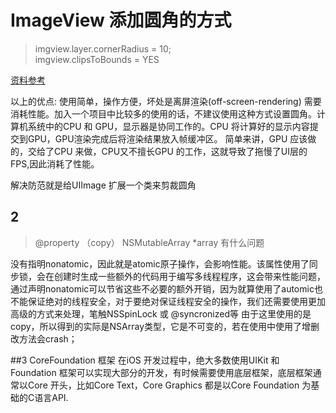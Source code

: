 # ImageView 添加圆角的方式
> imgview.layer.cornerRadius = 10;  
> imgview.clipsToBounds = YES

[资料参考](http://www.cocoachina.com/ios/20160526/16457.html)

以上的优点: 使用简单，操作方便，坏处是离屏渲染(off-screen-rendering) 需要消耗性能。加入一个项目中比较多的使用的话，不建议使用这种方式设置圆角。计算机系统中的CPU 和 GPU，显示器是协同工作的。CPU 将计算好的显示内容提交到GPU，GPU渲染完成后将渲染结果放入帧缓冲区。
简单来讲，GPU 应该做的，交给了CPU 来做，CPU又不擅长GPU 的工作，这就导致了拖慢了UI层的FPS,因此消耗了性能。

解决防范就是给UIImage 扩展一个类来剪裁圆角



## 2 
> @property （copy） NSMutableArray *array 有什么问题  

没有指明nonatomic，因此就是atomic原子操作，会影响性能。该属性使用了同步锁，会在创建时生成一些额外的代码用于编写多线程程序，这会带来性能问题，通过声明nonatomic可以节省这些不必要的额外开销，因为就算使用了automic也不能保证绝对的线程安全，对于要绝对保证线程安全的操作，我们还需要使用更加高级的方式来处理，笔触NSSpinLock 或 @syncronized等
由于这里使用的是copy，所以得到的实际是NSArray类型，它是不可变的，若在使用中使用了增删改方法会crash；

##3 CoreFoundation 框架 
在iOS 开发过程中，绝大多数使用UIKit 和 Foundation 框架可以实现大部分的开发，有时候需要使用底层框架，底层框架通常以Core 开头，比如Core Text，Core Graphics 都是以Core Foundation 为基础的C语言API.

